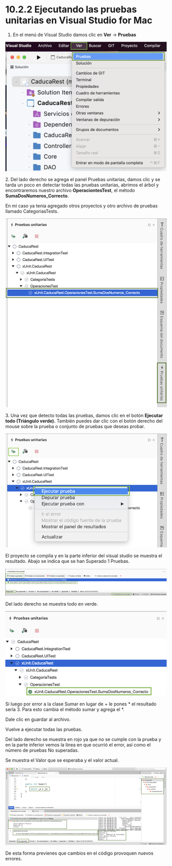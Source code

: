 # 10.2.2 Ejecutando las pruebas unitarias en Visual Studio for Mac

1. En el menú de Visual Studio damos clic en **Ver** -> **Pruebas**

![](<../../.gitbook/assets/image (624) (1).png>)

2\. Del lado derecho se agrega el panel Pruebas unitarias, damos clic y se tarda un poco en detectar todas las pruebas unitarias, abrimos el árbol y encontraremos nuestro archivo **OperaciontesTest**, el método **SumaDosNumeros\_Correcto**.&#x20;

En mi caso ya tenia agregado otros proyectos y otro archivo de pruebas llamado CategoriasTests.

![](<../../.gitbook/assets/image (505).png>)

3\. Una vez que detecto todas las pruebas, damos clic en el botón **Ejecutar todo (Triángulo verde).** También puedes dar clic con el botón derecho del mouse sobre la prueba o conjunto de pruebas que deseas probar.

![](<../../.gitbook/assets/image (506).png>)



El proyecto se compila y en la parte inferior del visual studio se muestra el resultado. Abajo se indica que se han Superado 1 Pruebas.

![](<../../.gitbook/assets/image (507).png>)

Del lado derecho se muestra todo en verde.

![](<../../.gitbook/assets/image (508).png>)

Si luego por error a la clase Sumar en lugar de + le pones \* el resultado sería 3. Para esto cambia el método sumar y agrega el \*.

Dale clic en guardar al archivo.

Vuelve a ejecutar todas las pruebas.

Del lado derecho se muestra en rojo ya que no se cumple con la prueba y en la parte inferior vemos la línea en que ocurrió el error, así como el número de pruebas No superadas.

Se muestra el Valor que se esperaba y el valor actual.

![](<../../.gitbook/assets/image (200).png>)

De esta forma previenes que cambios en el código provoquen nuevos errores.


